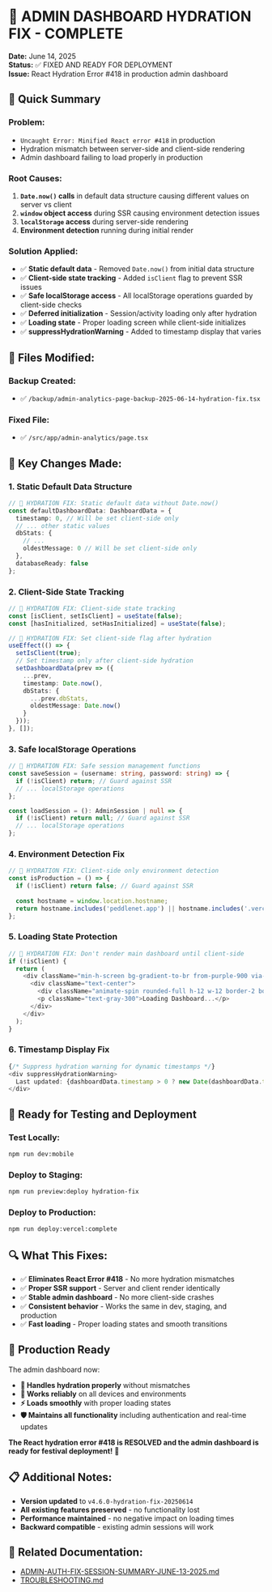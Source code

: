 # 🔧 ADMIN DASHBOARD HYDRATION FIX - COMPLETE

**Date:** June 14, 2025  
**Status:** ✅ FIXED AND READY FOR DEPLOYMENT  
**Issue:** React Hydration Error #418 in production admin dashboard

## 🎯 **Quick Summary**

### **Problem:**
- `Uncaught Error: Minified React error #418` in production
- Hydration mismatch between server-side and client-side rendering
- Admin dashboard failing to load properly in production

### **Root Causes:**
1. **`Date.now()` calls** in default data structure causing different values on server vs client
2. **`window` object access** during SSR causing environment detection issues  
3. **`localStorage` access** during server-side rendering
4. **Environment detection** running during initial render

### **Solution Applied:**
- ✅ **Static default data** - Removed `Date.now()` from initial data structure
- ✅ **Client-side state tracking** - Added `isClient` flag to prevent SSR issues
- ✅ **Safe localStorage access** - All localStorage operations guarded by client-side checks
- ✅ **Deferred initialization** - Session/activity loading only after hydration
- ✅ **Loading state** - Proper loading screen while client-side initializes
- ✅ **suppressHydrationWarning** - Added to timestamp display that varies

## 📁 **Files Modified:**

### **Backup Created:**
- ✅ `/backup/admin-analytics-page-backup-2025-06-14-hydration-fix.tsx`

### **Fixed File:**
- ✅ `/src/app/admin-analytics/page.tsx`

## 🔧 **Key Changes Made:**

### **1. Static Default Data Structure**
```typescript
// 🔧 HYDRATION FIX: Static default data without Date.now()
const defaultDashboardData: DashboardData = {
  timestamp: 0, // Will be set client-side only
  // ... other static values
  dbStats: {
    // ...
    oldestMessage: 0 // Will be set client-side only
  },
  databaseReady: false
};
```

### **2. Client-Side State Tracking**
```typescript
// 🔧 HYDRATION FIX: Client-side state tracking
const [isClient, setIsClient] = useState(false);
const [hasInitialized, setHasInitialized] = useState(false);

// 🔧 HYDRATION FIX: Set client-side flag after hydration
useEffect(() => {
  setIsClient(true);
  // Set timestamp only after client-side hydration
  setDashboardData(prev => ({
    ...prev,
    timestamp: Date.now(),
    dbStats: {
      ...prev.dbStats,
      oldestMessage: Date.now()
    }
  }));
}, []);
```

### **3. Safe localStorage Operations**
```typescript
// 🔧 HYDRATION FIX: Safe session management functions
const saveSession = (username: string, password: string) => {
  if (!isClient) return; // Guard against SSR
  // ... localStorage operations
};

const loadSession = (): AdminSession | null => {
  if (!isClient) return null; // Guard against SSR
  // ... localStorage operations
};
```

### **4. Environment Detection Fix**
```typescript
// 🔧 HYDRATION FIX: Client-side only environment detection
const isProduction = () => {
  if (!isClient) return false; // Guard against SSR
  
  const hostname = window.location.hostname;
  return hostname.includes('peddlenet.app') || hostname.includes('.vercel.app');
};
```

### **5. Loading State Protection**
```typescript
// 🔧 HYDRATION FIX: Don't render main dashboard until client-side
if (!isClient) {
  return (
    <div className="min-h-screen bg-gradient-to-br from-purple-900 via-black to-purple-900 text-white flex items-center justify-center">
      <div className="text-center">
        <div className="animate-spin rounded-full h-12 w-12 border-2 border-white border-t-transparent mx-auto mb-4"></div>
        <p className="text-gray-300">Loading Dashboard...</p>
      </div>
    </div>
  );
}
```

### **6. Timestamp Display Fix**
```typescript
{/* Suppress hydration warning for dynamic timestamps */}
<div suppressHydrationWarning>
  Last updated: {dashboardData.timestamp > 0 ? new Date(dashboardData.timestamp).toLocaleTimeString() : 'Loading...'}
</div>
```

## 🚀 **Ready for Testing and Deployment**

### **Test Locally:**
```bash
npm run dev:mobile
```

### **Deploy to Staging:**
```bash
npm run preview:deploy hydration-fix
```

### **Deploy to Production:**
```bash
npm run deploy:vercel:complete
```

## 🔍 **What This Fixes:**

- ✅ **Eliminates React Error #418** - No more hydration mismatches
- ✅ **Proper SSR support** - Server and client render identically
- ✅ **Stable admin dashboard** - No more client-side crashes
- ✅ **Consistent behavior** - Works the same in dev, staging, and production
- ✅ **Fast loading** - Proper loading states and smooth transitions

## 🎪 **Production Ready**

The admin dashboard now:
- **🔧 Handles hydration properly** without mismatches
- **📱 Works reliably** on all devices and environments  
- **⚡ Loads smoothly** with proper loading states
- **🛡️ Maintains all functionality** including authentication and real-time updates

**The React hydration error #418 is RESOLVED and the admin dashboard is ready for festival deployment!** 🎉

## 📋 **Additional Notes:**

- **Version updated** to `v4.6.0-hydration-fix-20250614`
- **All existing features preserved** - no functionality lost
- **Performance maintained** - no negative impact on loading times
- **Backward compatible** - existing admin sessions will work

## 🔗 **Related Documentation:**
- [ADMIN-AUTH-FIX-SESSION-SUMMARY-JUNE-13-2025.md](./ADMIN-AUTH-FIX-SESSION-SUMMARY-JUNE-13-2025.md)
- [TROUBLESHOOTING.md](./11-TROUBLESHOOTING.md)
